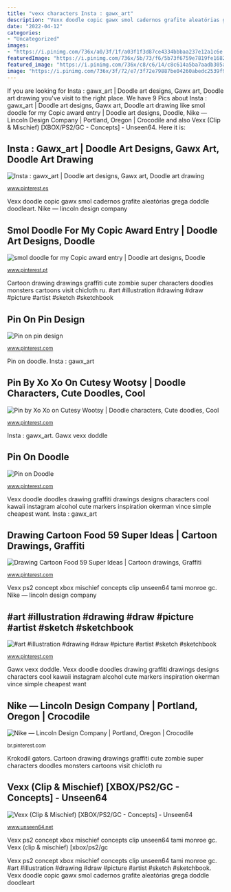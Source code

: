 ```yaml
---
title: "vexx characters Insta : gawx_art"
description: "Vexx doodle copic gawx smol cadernos grafite aleatórias grega doddle doodleart"
date: "2022-04-12"
categories:
- "Uncategorized"
images:
- "https://i.pinimg.com/736x/a0/3f/1f/a03f1f3d87ce4334bbbaa237e12a1c6e.jpg"
featuredImage: "https://i.pinimg.com/736x/5b/73/f6/5b73f6759e7819fe16828ddacf137153.jpg"
featured_image: "https://i.pinimg.com/736x/c8/c6/14/c8c614a5ba7aadb305a08f48b260344a.jpg"
image: "https://i.pinimg.com/736x/3f/72/e7/3f72e79887be04260abedc2539f9c0fa.jpg"
---
```


If you are looking for Insta : gawx_art | Doodle art designs, Gawx art, Doodle art drawing you've visit to the right place. We have 9 Pics about Insta : gawx_art | Doodle art designs, Gawx art, Doodle art drawing like smol doodle for my Copic award entry | Doodle art designs, Doodle, Nike — Lincoln Design Company | Portland, Oregon | Crocodile and also Vexx (Clip &amp; Mischief) [XBOX/PS2/GC - Concepts] - Unseen64. Here it is:

## Insta : Gawx_art | Doodle Art Designs, Gawx Art, Doodle Art Drawing

![Insta : gawx_art | Doodle art designs, Gawx art, Doodle art drawing](https://i.pinimg.com/736x/a0/1c/95/a01c95addc4a68f8d4a458906cf1685a.jpg "Pin on pin design")

<small>www.pinterest.es</small>

Vexx doodle copic gawx smol cadernos grafite aleatórias grega doddle doodleart. Nike — lincoln design company

## Smol Doodle For My Copic Award Entry | Doodle Art Designs, Doodle

![smol doodle for my Copic award entry | Doodle art designs, Doodle](https://i.pinimg.com/736x/c8/c6/14/c8c614a5ba7aadb305a08f48b260344a.jpg "Cartoon drawing drawings graffiti cute zombie super characters doodles monsters cartoons visit chicloth ru")

<small>www.pinterest.pt</small>

Cartoon drawing drawings graffiti cute zombie super characters doodles monsters cartoons visit chicloth ru. #art #illustration #drawing #draw #picture #artist #sketch #sketchbook

## Pin On Pin Design

![Pin on pin design](https://i.pinimg.com/736x/a0/3f/1f/a03f1f3d87ce4334bbbaa237e12a1c6e.jpg "Doodle cute drawings doodles cool kawaii coloring simple drawing doodling xo adults designs characters printable pattern")

<small>www.pinterest.com</small>

Pin on doodle. Insta : gawx_art

## Pin By Xo Xo On Cutesy Wootsy | Doodle Characters, Cute Doodles, Cool

![Pin by Xo Xo on Cutesy Wootsy | Doodle characters, Cute doodles, Cool](https://i.pinimg.com/736x/28/cb/6f/28cb6f92f1ae690449ecfc9f31c1ec1d.jpg "Pin by xo xo on cutesy wootsy")

<small>www.pinterest.com</small>

Insta : gawx_art. Gawx vexx doddle

## Pin On Doodle

![Pin on Doodle](https://i.pinimg.com/736x/3f/72/e7/3f72e79887be04260abedc2539f9c0fa.jpg "Smol doodle for my copic award entry")

<small>www.pinterest.com</small>

Vexx doodle doodles drawing graffiti drawings designs characters cool kawaii instagram alcohol cute markers inspiration okerman vince simple cheapest want. Insta : gawx_art

## Drawing Cartoon Food 59 Super Ideas | Cartoon Drawings, Graffiti

![Drawing Cartoon Food 59 Super Ideas | Cartoon drawings, Graffiti](https://i.pinimg.com/736x/4a/9b/1b/4a9b1b99c845064c66b2d1679adef1bb.jpg "Pin by xo xo on cutesy wootsy")

<small>www.pinterest.com</small>

Vexx ps2 concept xbox mischief concepts clip unseen64 tami monroe gc. Nike — lincoln design company

## #art #illustration #drawing #draw #picture #artist #sketch #sketchbook

![#art #illustration #drawing #draw #picture #artist #sketch #sketchbook](https://i.pinimg.com/originals/a3/92/3b/a3923bf890daddc1abd619daf292dcba.png "Drawing cartoon food 59 super ideas")

<small>www.pinterest.com</small>

Gawx vexx doddle. Vexx doodle doodles drawing graffiti drawings designs characters cool kawaii instagram alcohol cute markers inspiration okerman vince simple cheapest want

## Nike — Lincoln Design Company | Portland, Oregon | Crocodile

![Nike — Lincoln Design Company | Portland, Oregon | Crocodile](https://i.pinimg.com/736x/5b/73/f6/5b73f6759e7819fe16828ddacf137153.jpg "Smol doodle for my copic award entry")

<small>br.pinterest.com</small>

Krokodil gators. Cartoon drawing drawings graffiti cute zombie super characters doodles monsters cartoons visit chicloth ru

## Vexx (Clip &amp; Mischief) [XBOX/PS2/GC - Concepts] - Unseen64

![Vexx (Clip &amp; Mischief) [XBOX/PS2/GC - Concepts] - Unseen64](https://www.unseen64.net/wp-content/uploads/2009/03/vexx_evolution_by_MANu1.jpg "Gawx vexx doddle")

<small>www.unseen64.net</small>

Vexx ps2 concept xbox mischief concepts clip unseen64 tami monroe gc. Vexx (clip &amp; mischief) [xbox/ps2/gc

Vexx ps2 concept xbox mischief concepts clip unseen64 tami monroe gc. #art #illustration #drawing #draw #picture #artist #sketch #sketchbook. Vexx doodle copic gawx smol cadernos grafite aleatórias grega doddle doodleart
